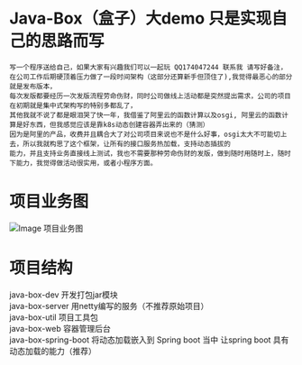 # Java-Box（盒子）大demo 只是实现自己的思路而写  
    写一个程序送给自己，如果大家有兴趣我们可以一起玩 QQ174047244 联系我 请写好备注，
    在公司工作后期硬顶着压力做了一段时间架构（这部分还算新手但顶住了),我觉得最恶心的部分就是发布版本，
    每次发版都要经历一次发版流程劳命伤财，同时公司做线上活动都是突然提出需求，公司的项目在初期就是集中式架构写的特别多都乱了，
    其他我就不说了都是眼泪哭了快一年，我借鉴了阿里云的函数计算以及osgi, 阿里云的函数计算是好东西，但我感觉应该是靠k8s动态创建容器弄出来的（猜测）
    因为是阿里的产品，收费并且耦合大了对公司项目来说也不是什么好事，osgi太大不可能切上去，所以我就构思了这个框架，让所有的接口服务热加载，支持动态插拔的
    能力，并且支持业务直接线上测试，我也不需要那种劳命伤财的发版，做到随时用随时上，随时下能力，我觉得做活动很实用，或者小程序方面。
# 项目业务图
 ![Image 项目业务图](https://freenetfile.oss-ap-southeast-1.aliyuncs.com/javaBox%E5%BC%80%E5%8F%91%E6%B5%81%E7%A8%8B%E5%9B%BE.jpg)

# 项目结构
java-box-dev  开发打包jar模块
<br/>
java-box-server 用netty编写的服务（不推荐原始项目）
<br/>
java-box-util 项目工具包
<br/>
java-box-web 容器管理后台
<br>
java-box-spring-boot 将动态加载嵌入到 Spring boot 当中 让spring boot 具有动态加载的能力（推荐）